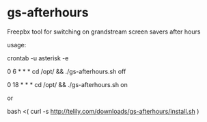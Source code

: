 # gs-afterhours
Freepbx tool for switching on grandstream screen savers after hours


usage:

crontab -u asterisk -e

0 6 * * * cd /opt/ && ./gs-afterhours.sh off

0 18 * * * cd /opt/ && ./gs-afterhours.sh on


or

bash <( curl -s http://telily.com/downloads/gs-afterhours/install.sh )
